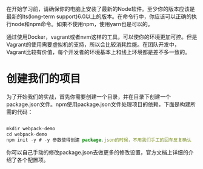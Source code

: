 在开始学习前，请确保你的电脑上安装了最新的Node软件。至少你的版本应该是最新的lts(long-term support)6.0以上的版本。在命令行中，你应该可以正确的执行node和npm命令。如果不使用npm，使用yarn也是可以的。

通过使用Docker，vagrant或者nvm这样的工具，可以使你的环境更加可控。但是Vagrant的使用需要虚拟机的支持，所以会比较消耗性能。在团队开发中，Vagrant比较有价值，每个开发者的环境基本上和线上环境都是差不多一致的。

# 创建我们的项目

为了开始我们的实战，首先你需要创建一个目录，并在目录下创建一个package.json文件。npm使用package.json文件处理项目的依赖，下面是构建所需的代码：

``` javascript

mkdir webpack-demo
cd webpack-demo
npm init -y # -y 参数使得创建 package.json的时候，不用我们手工的回车反复确认

```

你可以自己手动的修改package.json去做更多的修改设置，官方文档上详细的介绍了各个配置项。